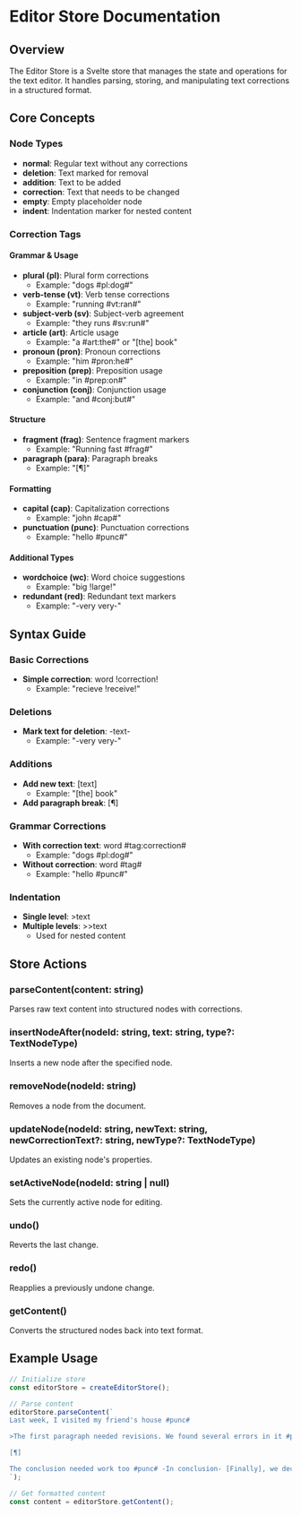 # Editor Store Documentation

## Overview

The Editor Store is a Svelte store that manages the state and operations for the text editor. It handles parsing, storing, and manipulating text corrections in a structured format.

## Core Concepts

### Node Types

- **normal**: Regular text without any corrections
- **deletion**: Text marked for removal
- **addition**: Text to be added
- **correction**: Text that needs to be changed
- **empty**: Empty placeholder node
- **indent**: Indentation marker for nested content

### Correction Tags

#### Grammar & Usage

- **plural (pl)**: Plural form corrections
  - Example: "dogs #pl:dog#"
- **verb-tense (vt)**: Verb tense corrections
  - Example: "running #vt:ran#"
- **subject-verb (sv)**: Subject-verb agreement
  - Example: "they runs #sv:run#"
- **article (art)**: Article usage
  - Example: "a #art:the#" or "[the] book"
- **pronoun (pron)**: Pronoun corrections
  - Example: "him #pron:he#"
- **preposition (prep)**: Preposition usage
  - Example: "in #prep:on#"
- **conjunction (conj)**: Conjunction usage
  - Example: "and #conj:but#"

#### Structure

- **fragment (frag)**: Sentence fragment markers
  - Example: "Running fast #frag#"
- **paragraph (para)**: Paragraph breaks
  - Example: "[¶]"

#### Formatting

- **capital (cap)**: Capitalization corrections
  - Example: "john #cap#"
- **punctuation (punc)**: Punctuation corrections
  - Example: "hello #punc#"

#### Additional Types

- **wordchoice (wc)**: Word choice suggestions
  - Example: "big !large!"
- **redundant (red)**: Redundant text markers
  - Example: "-very very-"

## Syntax Guide

### Basic Corrections

- **Simple correction**: word !correction!
  - Example: "recieve !receive!"

### Deletions

- **Mark text for deletion**: -text-
  - Example: "-very very-"

### Additions

- **Add new text**: [text]
  - Example: "[the] book"
- **Add paragraph break**: [¶]

### Grammar Corrections

- **With correction text**: word #tag:correction#
  - Example: "dogs #pl:dog#"
- **Without correction**: word #tag#
  - Example: "hello #punc#"

### Indentation

- **Single level**: >text
- **Multiple levels**: >>text
  - Used for nested content

## Store Actions

### parseContent(content: string)

Parses raw text content into structured nodes with corrections.

### insertNodeAfter(nodeId: string, text: string, type?: TextNodeType)

Inserts a new node after the specified node.

### removeNode(nodeId: string)

Removes a node from the document.

### updateNode(nodeId: string, newText: string, newCorrectionText?: string, newType?: TextNodeType)

Updates an existing node's properties.

### setActiveNode(nodeId: string | null)

Sets the currently active node for editing.

### undo()

Reverts the last change.

### redo()

Reapplies a previously undone change.

### getContent()

Converts the structured nodes back into text format.

## Example Usage

```typescript
// Initialize store
const editorStore = createEditorStore();

// Parse content
editorStore.parseContent(`
Last week, I visited my friend's house #punc#

>The first paragraph needed revisions. We found several errors in it #punc# For example, me and him !we! were #sv# using wrong pronouns #pron:we#.

[¶]

The conclusion needed work too #punc# -In conclusion- [Finally], we decided to focus in !on# the environmental impact.
`);

// Get formatted content
const content = editorStore.getContent();
```
